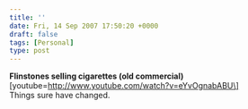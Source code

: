 ```yaml
---
title: ''
date: Fri, 14 Sep 2007 17:50:20 +0000
draft: false
tags: [Personal]
type: post
---
```


**Flinstones selling cigarettes (old commercial)** \[youtube=http://www.youtube.com/watch?v=eYvOgnabABU\]  
Things sure have changed.